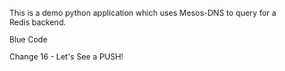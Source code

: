 This is a demo python  application which uses Mesos-DNS to query for a Redis backend.

Blue Code 

Change 16 - Let's See a PUSH!

